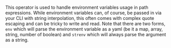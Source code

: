 This operator is used to handle environment variables usage in path expressions. While environment variables can, of course, be passed in via your CLI with string interpolation, this often comes with complex quote escaping and can be tricky to write and read. Note that there are two forms, `env` which will parse the environment variable as a yaml (be it a map, array, string, number of boolean) and `strenv` which will always parse the argument as a string.

